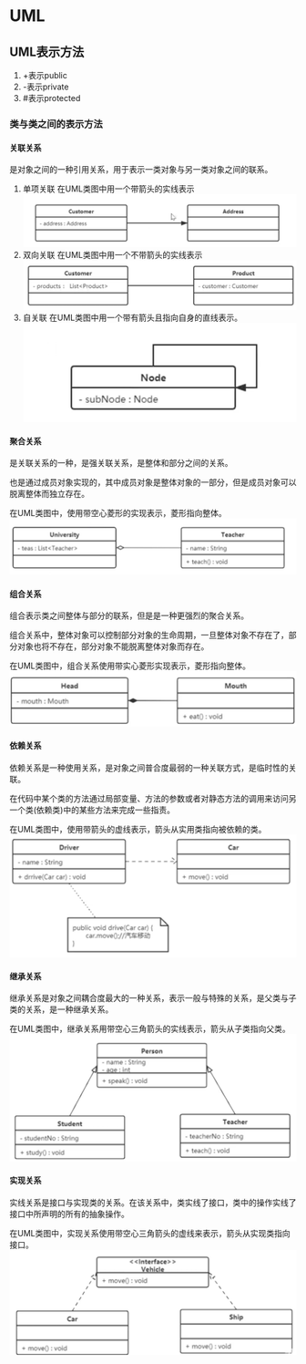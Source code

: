 # UML
## UML表示方法
1.  +表示public
2.  -表示private
3.  #表示protected

### 类与类之间的表示方法

#### 关联关系
是对象之间的一种引用关系，用于表示一类对象与另一类对象之间的联系。
1. 单项关联
在UML类图中用一个带箭头的实线表示
![单项关联](https://raw.githubusercontent.com/baijiangLai/DesignPattern/master/images/base/%E5%8D%95%E9%A1%B9%E5%85%B3%E8%81%94.png)
2. 双向关联
在UML类图中用一个不带箭头的实线表示
![双向关联](https://raw.githubusercontent.com/baijiangLai/DesignPattern/master/images/base/%E5%8F%8C%E5%90%91%E5%85%B3%E8%81%94.png)
3. 自关联
在UML类图中用一个带有箭头且指向自身的直线表示。
![自关联](https://raw.githubusercontent.com/baijiangLai/DesignPattern/master/images/base/%E8%87%AA%E5%85%B3%E8%81%94.png)

#### 聚合关系
是关联关系的一种，是强关联关系，是整体和部分之间的关系。

也是通过成员对象实现的，其中成员对象是整体对象的一部分，但是成员对象可以脱离整体而独立存在。

在UML类图中，使用带空心菱形的实现表示，菱形指向整体。
![聚合关系](https://raw.githubusercontent.com/baijiangLai/DesignPattern/master/images/base/%E8%81%9A%E5%90%88%E5%85%B3%E7%B3%BB.png)

#### 组合关系
组合表示类之间整体与部分的联系，但是是一种更强烈的聚合关系。

组合关系中，整体对象可以控制部分对象的生命周期，一旦整体对象不存在了，部分对象也将不存在，部分对象不能脱离整体对象而存在。

在UML类图中，组合关系使用带实心菱形实现表示，菱形指向整体。
![组合关系](https://raw.githubusercontent.com/baijiangLai/DesignPattern/master/images/base/%E7%BB%84%E5%90%88%E5%85%B3%E7%B3%BB.png)
#### 依赖关系
依赖关系是一种使用关系，是对象之间普合度最弱的一种关联方式，是临时性的关联。

在代码中某个类的方法通过局部变量、方法的参数或者对静态方法的调用来访问另一个类(依赖类)中的某些方法来完成一些指责。

在UML类图中，使用带箭头的虚线表示，箭头从实用类指向被依赖的类。
![依赖关系](https://raw.githubusercontent.com/baijiangLai/DesignPattern/master/images/base/%E4%BE%9D%E8%B5%96%E5%85%B3%E7%B3%BB.png)

#### 继承关系
继承关系是对象之间耦合度最大的一种关系，表示一般与特殊的关系，是父类与子类的关系，是一种继承关系。

在UML类图中，继承关系用带空心三角箭头的实线表示，箭头从子类指向父类。
![继承关系](https://raw.githubusercontent.com/baijiangLai/DesignPattern/master/images/base/%E7%BB%A7%E6%89%BF%E5%85%B3%E7%B3%BB.png)

#### 实现关系
实线关系是接口与实现类的关系。在该关系中，类实线了接口，类中的操作实线了接口中所声明的所有的抽象操作。

在UML类图中，实现关系使用带空心三角箭头的虚线来表示，箭头从实现类指向接口。
![实现关系](https://raw.githubusercontent.com/baijiangLai/DesignPattern/master/images/base/%E5%AE%9E%E7%8E%B0%E5%85%B3%E7%B3%BB.png)

